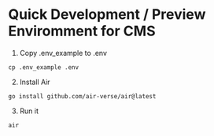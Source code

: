 # Quick Development / Preview Enviromment for CMS

1. Copy .env_example to .env

```
cp .env_example .env
```

2. Install Air

```
go install github.com/air-verse/air@latest
```

3. Run it
```
air
```
